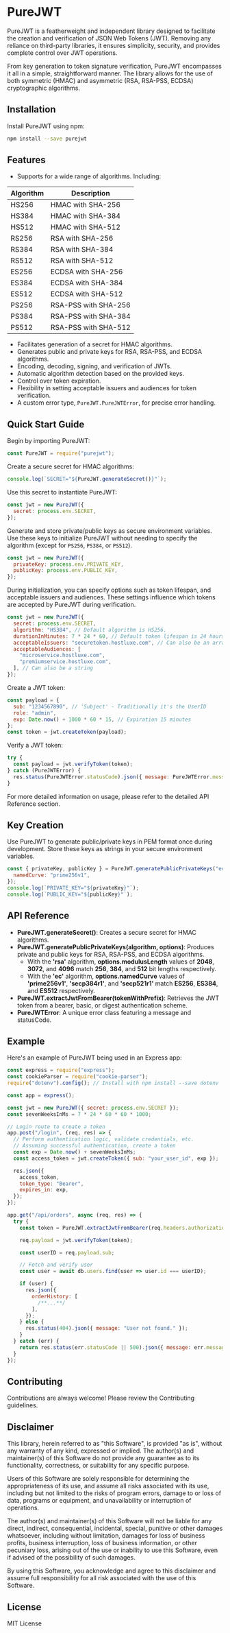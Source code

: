 # PureJWT

PureJWT is a featherweight and independent library designed to facilitate the creation and verification of JSON Web Tokens (JWT). Removing any reliance on third-party libraries, it ensures simplicity, security, and provides complete control over JWT operations.

From key generation to token signature verification, PureJWT encompasses it all in a simple, straightforward manner. The library allows for the use of both symmetric (HMAC) and asymmetric (RSA, RSA-PSS, ECDSA) cryptographic algorithms.

## Installation

Install PureJWT using npm:

```bash
npm install --save purejwt
```

## Features

- Supports for a wide range of algorithms. Including:

| Algorithm | Description          |
| --------- | -------------------- |
| HS256     | HMAC with SHA-256    |
| HS384     | HMAC with SHA-384    |
| HS512     | HMAC with SHA-512    |
| RS256     | RSA with SHA-256     |
| RS384     | RSA with SHA-384     |
| RS512     | RSA with SHA-512     |
| ES256     | ECDSA with SHA-256   |
| ES384     | ECDSA with SHA-384   |
| ES512     | ECDSA with SHA-512   |
| PS256     | RSA-PSS with SHA-256 |
| PS384     | RSA-PSS with SHA-384 |
| PS512     | RSA-PSS with SHA-512 |

- Facilitates generation of a secret for HMAC algorithms.
- Generates public and private keys for RSA, RSA-PSS, and ECDSA algorithms.
- Encoding, decoding, signing, and verification of JWTs.
- Automatic algorithm detection based on the provided keys.
- Control over token expiration.
- Flexibility in setting acceptable issuers and audiences for token verification.
- A custom error type, `PureJWT.PureJWTError`, for precise error handling.

## Quick Start Guide

Begin by importing PureJWT:

```javascript
const PureJWT = require("purejwt");
```

Create a secure secret for HMAC algorithms:

```javascript
console.log(`SECRET="${PureJWT.generateSecret()}"`);
```

Use this secret to instantiate PureJWT:

```javascript
const jwt = new PureJWT({
  secret: process.env.SECRET,
});
```

Generate and store private/public keys as secure environment variables. Use these keys to initialize PureJWT without needing to specify the algorithm (except for `PS256`, `PS384`, or `PS512`).

```javascript
const jwt = new PureJWT({
  privateKey: process.env.PRIVATE_KEY,
  publicKey: process.env.PUBLIC_KEY,
});
```

During initialization, you can specify options such as token lifespan, and acceptable issuers and audiences. These settings influence which tokens are accepted by PureJWT during verification.

```javascript
const jwt = new PureJWT({
  secret: process.env.SECRET,
  algorithm: "HS384", // Default algorithm is HS256.
  durationInMinutes: 7 * 24 * 60, // Default token lifespan is 24 hours
  acceptableIssuers: "securetoken.hostluxe.com", // Can also be an array of strings
  acceptableAudiences: [
    "microservice.hostluxe.com",
    "premiumservice.hostluxe.com",
  ], // Can also be a string
});
```

Create a JWT token:

```javascript
const payload = {
  sub: "1234567890", // 'Subject' - Traditionally it's the UserID
  role: "admin",
  exp: Date.now() + 1000 * 60 * 15, // Expiration 15 minutes
};
const token = jwt.createToken(payload);
```

Verify a JWT token:

```javascript
try {
  const payload = jwt.verifyToken(token);
} catch (PureJWTError) {
  res.status(PureJWTError.statusCode).json({ message: PureJWTError.message });
}
```

For more detailed information on usage, please refer to the detailed API Reference section.

## Key Creation

Use PureJWT to generate public/private keys in PEM format once during development. Store these keys as strings in your secure environment variables.

```javascript
const { privateKey, publicKey } = PureJWT.generatePublicPrivateKeys("ec", {
  namedCurve: "prime256v1",
});
console.log(`PRIVATE_KEY="${privateKey}"`);
console.log(`PUBLIC_KEY="${publicKey}"`);
```

## API Reference

- **PureJWT.generateSecret()**: Creates a secure secret for HMAC algorithms.
- **PureJWT.generatePublicPrivateKeys(algorithm, options)**: Produces private and public keys for RSA, RSA-PSS, and ECDSA algorithms.
  - With the **'rsa'** algorithm, **options.modulusLength** values of **2048**, **3072**, and **4096** match **256**, **384**, and **512** bit lengths respectively.
  - With the **'ec'** algorithm, **options.namedCurve** values of **'prime256v1'**, **'secp384r1'**, and **'secp521r1'** match **ES256**, **ES384**, and **ES512** respectively.
- **PureJWT.extractJwtFromBearer(tokenWithPrefix)**: Retrieves the JWT token from a bearer, basic, or digest authentication scheme.
- **PureJWTError**: A unique error class featuring a message and statusCode.

## Example

Here's an example of PureJWT being used in an Express app:

```javascript
const express = require("express");
const cookieParser = require("cookie-parser");
require("dotenv").config(); // Install with npm install --save dotenv

const app = express();

const jwt = new PureJWT({ secret: process.env.SECRET });
const sevenWeeksInMs = 7 * 24 * 60 * 60 * 1000;

// Login route to create a token
app.post("/login", (req, res) => {
  // Perform authentication logic, validate credentials, etc.
  // Assuming successful authentication, create a token
  const exp = Date.now() + sevenWeeksInMs;
  const access_token = jwt.createToken({ sub: "your_user_id", exp });

  res.json({
    access_token,
    token_type: "Bearer",
    expires_in: exp,
  });
});

app.get("/api/orders", async (req, res) => {
  try {
    const token = PureJWT.extractJwtFromBearer(req.headers.authorization);

    req.payload = jwt.verifyToken(token);

    const userID = req.payload.sub;

    // Fetch and verify user
    const user = await db.users.find(user => user.id === userID);

    if (user) {
      res.json({
        orderHistory: [
          /**...**/
        ],
      });
    } else {
      res.status(404).json({ message: "User not found." });
    }
  } catch (err) {
    return res.status(err.statusCode || 500).json({ message: err.message });
  }
});
```

## Contributing

Contributions are always welcome! Please review the Contributing guidelines.

## Disclaimer

This library, herein referred to as "this Software", is provided "as is", without any warranty of any kind, expressed or implied. The author(s) and maintainer(s) of this Software do not provide any guarantee as to its functionality, correctness, or suitability for any specific purpose.

Users of this Software are solely responsible for determining the appropriateness of its use, and assume all risks associated with its use, including but not limited to the risks of program errors, damage to or loss of data, programs or equipment, and unavailability or interruption of operations.

The author(s) and maintainer(s) of this Software will not be liable for any direct, indirect, consequential, incidental, special, punitive or other damages whatsoever, including without limitation, damages for loss of business profits, business interruption, loss of business information, or other pecuniary loss, arising out of the use or inability to use this Software, even if advised of the possibility of such damages.

By using this Software, you acknowledge and agree to this disclaimer and assume full responsibility for all risk associated with the use of this Software.

## License

MIT License
